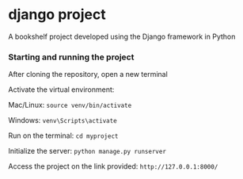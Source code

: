 # django project
 A bookshelf project developed using the Django framework in Python

 ### Starting and running the project

 After cloning the repository, open a new terminal

  Activate the virtual environment:

  Mac/Linux:
  `source venv/bin/activate`

  Windows:
  `venv\Scripts\activate`

  Run on the terminal:
  `cd myproject`

  Initialize the server:
  `python manage.py runserver`

  Access the project on the link provided:
  `http://127.0.0.1:8000/`
